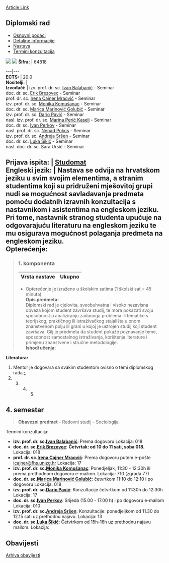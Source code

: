 [Article Link](https://www.fhs.hr/predmet/diprad_b)

## Diplomski rad
  * [Osnovni podaci](https://www.fhs.hr/predmet/diprad_b#v1id-523885_530153_1_0 "Osnovni podaci")
  * [Detaljne informacije](https://www.fhs.hr/predmet/diprad_b#v1id-523885_530153_1_1 "Detaljne informacije")
  * [Nastava](https://www.fhs.hr/predmet/diprad_b#v1id-523885_530153_1_2 "Nastava")
  * [Termini konzultacija](https://www.fhs.hr/predmet/diprad_b#v1id-523885_530153_1_3 "Termini konzultacija")


[![](https://www.fhs.hr/img/flags/gif/hr.gif)](https://www.fhs.hr/predmet/diprad_b) [![](https://www.fhs.hr/img/flags/gif/gb.gif)](https://www.fhs.hr/en/course/grawor_a)
**Šifra:** |  64818  
  
---|---  
**ECTS:** |  20.0   
**Nositelji:** |   
**Izvođači:** |  izv. prof. dr. sc. [Ivan Balabanić](https://www.fhs.hr/djelatnik/ivan.balabanic) - Seminar  
doc. dr. sc. [Erik Brezovec](https://www.fhs.hr/djelatnik/erik.brezovec) - Seminar  
prof. dr. sc. [Irena Cajner Mraović](https://www.fhs.hr/djelatnik/irena.cajner_mraovic) - Seminar  
izv. prof. dr. sc. [Monika Komušanac](https://www.fhs.hr/djelatnik/monika.komusanac) - Seminar  
doc. dr. sc. [Marica Marinović Golubić](https://www.fhs.hr/djelatnik/marica.marinovic_golubic) - Seminar  
izv. prof. dr. sc. [Dario Pavić](https://www.fhs.hr/djelatnik/dario.pavic) - Seminar  
nasl. izv. prof. dr. sc. [Marina Perić Kaselj](https://www.fhs.hr/djelatnik/marina.peric_kaselj) - Seminar  
doc. dr. sc. [Ivan Perkov](https://www.fhs.hr/djelatnik/ivan.perkov) - Seminar  
nasl. prof. dr. sc. [Nenad Pokos](https://www.fhs.hr/djelatnik/nenad.pokos) - Seminar  
izv. prof. dr. sc. [Andreja Sršen](https://www.fhs.hr/djelatnik/andreja.srsen) - Seminar  
doc. dr. sc. [Luka Šikić](https://www.fhs.hr/djelatnik/luka.sikic) - Seminar  
nasl. doc. dr. sc. Sara Ursić - Seminar  
  
**Prijava ispita:** |  [Studomat](http://www.isvu.hr/studomat)  
**Engleski jezik:** |  Nastava se odvija na hrvatskom jeziku u svim svojim elementima, a stranim studentima koji su pridruženi mješovitoj grupi nudi se mogućnost savladavanja predmeta pomoću dodatnih izravnih konzultacija s nastavnikom i asistentima na engleskom jeziku. Pri tome, nastavnik stranog studenta upućuje na odgovarajuću literaturu na engleskom jeziku te mu osigurava mogućnost polaganja predmeta na engleskom jeziku.   
**Opterećenje:**  
---  
> ### 1. komponenta
> | Vrsta nastave | Ukupno  
> ---|---  
> * Opterećenje je izraženo u školskim satima (1 školski sat = 45 minuta)   
**Opis predmeta:**  
> Diplomski rad je cjelovita, sveobuhvatna i visoko nezavisna obveza kojom student završava studij, te mora pokazati svoju sposobnost u analiziranju zadanoga problema ili tematike s teorijskog, praktičnog ili istraživačkog stajališta u onom znanstvenom polju ili grani u kojoj je ustrojen studij koji student završava. Cilj je predmeta da student pokaže poznavanje teme, sposobnost samostalnog istraživanja, korištenja literature i primjenu znanstvene i stručne metodologije.  
**Ishodi učenja:**  

  
**Literatura:**  
  1. Mentor je dogovara sa svakim studentom ovisno o temi diplomskog rada.;, 
  2.   3.   4.   5. 
  
**4. semestar**  
---  
> **Obavezni predmet** - Redovni studij - Sociologija  
>   
Termini konzultacija: 
  * **izv. prof. dr. sc.[Ivan Balabanić](https://www.fhs.hr/djelatnik/ivan.balabanic)**: 
Prema dogovoru
Lokacija: 018 
  * **doc. dr. sc.[Erik Brezovec](https://www.fhs.hr/djelatnik/erik.brezovec)**: 
**Četvrtak: od 10 do 11 sati, soba 018.**
Lokacija: 018 
  * **prof. dr. sc.[Irena Cajner Mraović](https://www.fhs.hr/djelatnik/irena.cajner_mraovic)**: 
Prema dogovoru putem e-pošte icajner@fhs.unizg.hr 
Lokacija: 17 
  * **izv. prof. dr. sc.[Monika Komušanac](https://www.fhs.hr/djelatnik/monika.komusanac)**: 
Ponedjeljak, 11:30 - 12:30h ili prema prethodnom dogovoru e-mailom.
Lokacija: 710 (zgrada 77) 
  * **doc. dr. sc.[Marica Marinović Golubić](https://www.fhs.hr/djelatnik/marica.marinovic_golubic)**: 
četvrtkom 11:10 do 12:10 i po dogovoru
Lokacija: 018 
  * **izv. prof. dr. sc.[Dario Pavić](https://www.fhs.hr/djelatnik/dario.pavic)**: 
Konzultacije četvrtkom od 11:30h do 12:30h
Lokacija: 17 
  * **doc. dr. sc.[Ivan Perkov](https://www.fhs.hr/djelatnik/ivan.perkov)**: 
Srijeda (15.00 - 17.00 h) i po dogovoru e-mailom
Lokacija: 010 
  * **izv. prof. dr. sc.[Andreja Sršen](https://www.fhs.hr/djelatnik/andreja.srsen)**: 
Konzultacije: ponedjeljkom od 11.30 do 12.15 sati uz prethodnu najavu. 
Lokacija: 13 
  * **doc. dr. sc.[Luka Šikić](https://www.fhs.hr/djelatnik/luka.sikic)**: 
Četvtrkom od 15h-16h uz prethodnu najavu mailom.
Lokacija: 


## Obavijesti
[Arhiva obavijesti](https://www.fhs.hr/predmet/diprad_b?@=20owr#news_82222 "Arhiva obavijesti")
